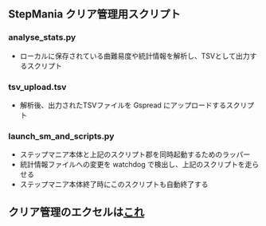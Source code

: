 ## StepMania クリア管理用スクリプト

### analyse_stats.py
- ローカルに保存されている曲難易度や統計情報を解析し、TSVとして出力するスクリプト

### tsv_upload.tsv
- 解析後、出力されたTSVファイルを Gspread にアップロードするスクリプト

### launch_sm_and_scripts.py
- ステップマニア本体と上記のスクリプト郡を同時起動するためのラッパー
- 統計情報ファイルへの変更を watchdog で検出し、上記のスクリプトを走らせる
- ステップマニア本体終了時にこのスクリプトも自動終了する

## クリア管理のエクセルは[これ](https://docs.google.com/spreadsheets/d/1IbQuBNPa6jWRpgO-MQr56SUExnU5qc-WHzmz2tNcq8k/edit#gid=0)